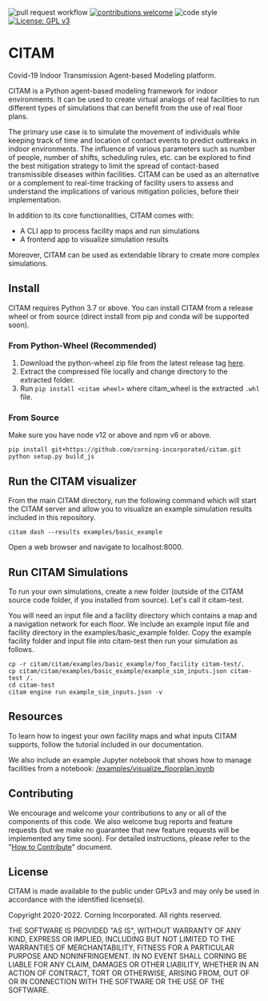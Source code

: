![pull request workflow](https://github.com/corning-incorporated/citam/actions/workflows/pull_request_and_push.yaml/badge.svg) [![contributions welcome](https://img.shields.io/badge/contributions-welcome-brightgreen.svg?style=flat)](https://github.com/corning-incorporated/citam/issues) ![code style](https://img.shields.io/badge/code%20style-black-black) [![License: GPL v3](https://img.shields.io/badge/License-GPLv3-blue.svg)](https://www.gnu.org/licenses/gpl-3.0)

# CITAM

Covid-19 Indoor Transmission Agent-based Modeling platform.

CITAM is a Python agent-based modeling framework for indoor environments. It can be used to create virtual analogs of real facilities to run different types of simulations that can benefit from the use of real floor plans.

The primary use case is to simulate the movement of individuals while keeping track of time and location of contact events to predict outbreaks in indoor environments. The influence of various parameters such as number of people, number of shifts, scheduling rules, etc. can be explored to find the best mitigation strategy to limit the spread of contact-based transmissible diseases within facilities. CITAM can be used as an alternative or a complement to real-time tracking of facility users to assess and understand the implications of various mitigation policies, before their implementation.

In addition to its core functionalities, CITAM comes with:

- A CLI app to process facility maps and run simulations
- A frontend app to visualize simulation results

Moreover, CITAM can be used as extendable library to create more complex simulations.

## Install

CITAM requires Python 3.7 or above. You can install CITAM from a release wheel or from source (direct install from pip and conda will be supported soon).

### From Python-Wheel (Recommended)

1. Download the python-wheel zip file from the latest release tag [here](https://github.com/corning-incorporated/citam/releases).
2. Extract the compressed file locally and change directory to the extracted folder.
3. Run `pip install <citam wheel>` where citam_wheel is the extracted `.whl` file.

### From Source

Make sure you have node v12 or above and npm v6 or above.

```
pip install git+https://github.com/corning-incorporated/citam.git
python setup.py build_js
```

## Run the CITAM visualizer

From the main CITAM directory, run the following command which will start the CITAM server and allow you to visualize an example simulation results included in this repository.

```
citam dash --results examples/basic_example
```

Open a web browser and navigate to localhost:8000.

## Run CITAM Simulations

To run your own simulations, create a new folder (outside of the CITAM source code folder, if you installed from source). Let's call it citam-test.

You will need an input file and a facility directory which contains a map and a navigation network for each floor. We include an example input file and facility directory in the examples/basic_example folder. Copy the example facility folder and input file into citam-test then run your simulation as follows.

```
cp -r citam/citam/examples/basic_example/foo_facility citam-test/.
cp citam/citam/examples/basic_example/example_sim_inputs.json citam-test /.
cd citam-test
citam engine run example_sim_inputs.json -v
```

## Resources

To learn how to ingest your own facility maps and what inputs CITAM supports, follow the tutorial included in our documentation.

We also include an example Jupyter notebook that shows how to manage facilities from a notebook: [/examples/visualize_floorplan.ipynb](https://github.com/corning-incorporated/citam/blob/main/examples/visualize_floorplan.ipynb)

## Contributing

We encourage and welcome your contributions to any or all of the components of this code. We also welcome bug reports and feature requests (but we make no guarantee that new feature requests will be implemented any time soon). For detailed instructions, please refer to the "[How to Contribute](CONTRIBUTING.md)" document.

## License

CITAM is made available to the public under GPLv3 and may only be used in accordance with the identified license(s).

Copyright 2020-2022. Corning Incorporated. All rights reserved.

THE SOFTWARE IS PROVIDED "AS IS", WITHOUT WARRANTY OF ANY KIND, EXPRESS OR IMPLIED, INCLUDING BUT NOT LIMITED TO THE WARRANTIES OF MERCHANTABILITY, FITNESS FOR A PARTICULAR PURPOSE AND NONINFRINGEMENT. IN NO EVENT SHALL CORNING BE LIABLE FOR ANY CLAIM, DAMAGES OR OTHER LIABILITY, WHETHER IN AN ACTION OF CONTRACT, TORT OR OTHERWISE, ARISING FROM, OUT OF OR IN CONNECTION WITH THE SOFTWARE OR THE USE OF THE SOFTWARE.
